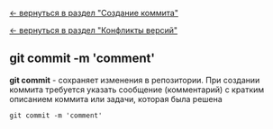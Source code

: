 [<- вернуться в раздел "Создание коммита"](./create_commit.md)

[<- вернуться в раздел "Конфликты версий"](./version_conflict.md)

## git commit  -m 'comment'

**git commit** - сохраняет изменения в репозитории. При создании коммита требуется указать сообщение (комментарий) с кратким описанием коммита или задачи, которая была решена

```bash=
git commit -m 'comment'
```